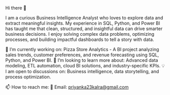 Hi there 👋

I am a curious Business Intelligence Analyst who loves to explore data and extract meaningful insights. My experience in SQL, Python, and Power BI has taught me that clean, structured, and insightful data can drive smarter business decisions. I enjoy solving complex data problems, optimizing processes, and building impactful dashboards to tell a story with data.

🔭 I’m currently working on: Pizza Store Analytics - A BI project analyzing sales trends, customer preferences, and revenue forecasting using SQL, Python, and Power BI.
🌱 I’m looking to learn more about: Advanced data modeling, ETL automation, cloud BI solutions, and industry-specific KPIs.
💡 I am open to discussions on: Business intelligence, data storytelling, and process optimization.

📫 How to reach me:
📧 Email: priyanka23kalra@gmail.com

